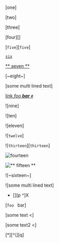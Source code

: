 [one]

[two]

[three]

[four][]

[`five`][`five`]

[`six`](/url)

[** seven **](/url)

[~eight~]

[some multi lined text]

[link   *foo **bar** `#`*](/uri)

![nine]

![ten]

![eleven]

![`twelve`]

![`thirteen`][`thirteen`]

![`fourteen`](/url)

![** fifteen **](/url)

![~sixteen~]

![some multi lined text]


[reference definition]: /some/url
[another reference definition]: /some/url

<!-- multi-line reference link label -->
- [][p
  ^]X

<!-- Multi-line code in link is removed -->
[`foo ` bar]

<!-- Hard break in link is removed -->
[some text <]

[some text2 <]

<!-- Properly parse label in reference links when there's an escape -->
[*][\^\\][q]
